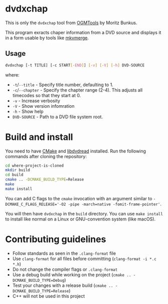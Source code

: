 # dvdxchap

This is only the `dvdxchap` tool from [OGMTools](http://www.bunkus.org/videotools/ogmtools/index.html) by Moritz Bunkus.

This program exracts chaper information from a DVD source and displays it in a form usable by tools like [mkvmerge](https://mkvtoolnix.download/downloads.html).

## Usage

```bash
dvdxchap [-t TITLE] [-c START[-END]] [-v] [-V] [-h] DVD-SOURCE
```

where:

* `-t`/`--title` - Specify title number, defaulting to 1.
* `-c`/`--chapter` - Specify the chapter range (2-4). This adjusts all timecodes so that they start at 0.
* `-v` - Increase verbosity
* `-V` - Show version infomration
* `-h` - Show help
* `DVD-SOURCE` - Path to a DVD file system root.

# Build and install

You need to have [CMake](https://cmake.org/) and [libdvdread](https://github.com/mirror/libdvdread) installed. Run the following commands after cloning the repository:

```bash
cd where-project-is-cloned
mkdir build
cd build
cmake .. -DCMAKE_BUILD_TYPE=Release
make
make install
```

You can add C flags to the `cmake` invocation with an argument similar to `-DCMAKE_C_FLAGS_RELEASE='-O2 -pipe -march=native -fomit-frame-pointer'`.

You will then have `dvdxchap` in the `build` directory. You can use `make install` to install like normal on a Linux or GNU-convention system (like macOS).

# Contributing guidelines

* Follow standards as seen in the `.clang-format` file
* Use `clang-format` for all files before committing (`clang-format -i *.c *.h`)
* Do not change the compiler flags or `.clang-format`
* Use a debug build while working on the project (`cmake .. -DCMAKE_BUILD_TYPE=Debug`)
* Test your changes with a release build (`cmake .. -DCMAKE_BUILD_TYPE=Release`)
* C++ will not be used in this project
